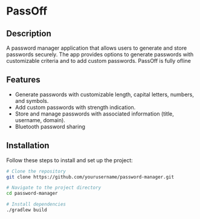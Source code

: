 # PassOff

## Description
A password manager application that allows users to generate and store passwords securely. 
The app provides options to generate passwords with customizable criteria and to add custom passwords.
PassOff is fully ofline

## Features
- Generate passwords with customizable length, capital letters, numbers, and symbols.
- Add custom passwords with strength indication.
- Store and manage passwords with associated information (title, username, domain).
- Bluetooth password sharing

## Installation
Follow these steps to install and set up the project:

```bash
# Clone the repository
git clone https://github.com/yourusername/password-manager.git

# Navigate to the project directory
cd password-manager

# Install dependencies
./gradlew build